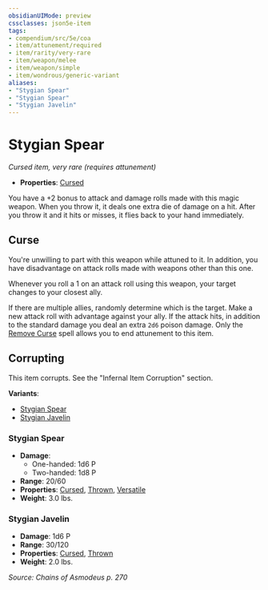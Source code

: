 ```yaml
---
obsidianUIMode: preview
cssclasses: json5e-item
tags:
- compendium/src/5e/coa
- item/attunement/required
- item/rarity/very-rare
- item/weapon/melee
- item/weapon/simple
- item/wondrous/generic-variant
aliases: 
- "Stygian Spear"
- "Stygian Spear"
- "Stygian Javelin"
---
```

# Stygian Spear
*Cursed item, very rare (requires attunement)*  

- **Properties**: [Cursed](Mechanics/Rules/item-properties.md#Cursed%20Items)

You have a +2 bonus to attack and damage rolls made with this magic weapon. When you throw it, it deals one extra die of damage on a hit. After you throw it and it hits or misses, it flies back to your hand immediately.

## Curse

You're unwilling to part with this weapon while attuned to it. In addition, you have disadvantage on attack rolls made with weapons other than this one.

Whenever you roll a 1 on an attack roll using this weapon, your target changes to your closest ally.

If there are multiple allies, randomly determine which is the target. Make a new attack roll with advantage against your ally. If the attack hits, in addition to the standard damage you deal an extra `2d6` poison damage. Only the [Remove Curse](Mechanics/spells/remove-curse.md) spell allows you to end attunement to this item.

## Corrupting

This item corrupts. See the "Infernal Item Corruption" section.

**Variants**:
- [Stygian Spear](#Stygian%20Spear)
- [Stygian Javelin](#Stygian%20Javelin)

### Stygian Spear

- **Damage**:
  - One-handed: 1d6 P
  - Two-handed: 1d8 P
- **Range**: 20/60
- **Properties**: [Cursed](Mechanics/Rules/item-properties.md#Cursed%20Items), [Thrown](Mechanics/Rules/item-properties.md#Thrown), [Versatile](Mechanics/Rules/item-properties.md#Versatile)
- **Weight**: 3.0 lbs.

### Stygian Javelin

- **Damage**: 1d6 P
- **Range**: 30/120
- **Properties**: [Cursed](Mechanics/Rules/item-properties.md#Cursed%20Items), [Thrown](Mechanics/Rules/item-properties.md#Thrown)
- **Weight**: 2.0 lbs.


*Source: Chains of Asmodeus p. 270*